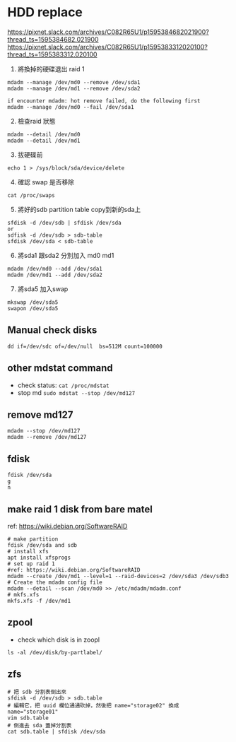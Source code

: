 # HDD replace

https://pixnet.slack.com/archives/C082R65U1/p1595384682021900?thread_ts=1595384682.021900
https://pixnet.slack.com/archives/C082R65U1/p1595383312020100?thread_ts=1595383312.020100

1. 將換掉的硬碟退出 raid 1
```shell
mdadm --manage /dev/md0 --remove /dev/sda1
mdadm --manage /dev/md1 --remove /dev/sda2

if encounter mdadm: hot remove failed, do the following first
mdadm --manage /dev/md0 --fail /dev/sda1
```
2. 檢查raid 狀態
```shell
mdadm --detail /dev/md0
mdadm --detail /dev/md1
```
3. 拔硬碟前
```shell
echo 1 > /sys/block/sda/device/delete
```
4. 確認 swap 是否移除
```shell
cat /proc/swaps
```
5. 將好的sdb partition table copy到新的sda上
```shell
sfdisk -d /dev/sdb | sfdisk /dev/sda 
or 
sdfisk -d /dev/sdb > sdb-table 
sfdisk /dev/sda < sdb-table
```
6. 將sda1 跟sda2 分別加入 md0 md1
```shell
mdadm /dev/md0 --add /dev/sda1
mdadm /dev/md1 --add /dev/sda2
```
7. 將sda5 加入swap
```shell
mkswap /dev/sda5 
swapon /dev/sda5 
```

## Manual check disks
```shell
dd if=/dev/sdc of=/dev/null  bs=512M count=100000
```

## other mdstat command
- check status: `cat /proc/mdstat`
- stop md `sudo mdstat --stop /dev/md127`

## remove md127
```shell
mdadm --stop /dev/md127
mdadm --remove /dev/md127
```

## fdisk
```shell
fdisk /dev/sda
g 
n
```

## make raid 1 disk from bare matel
ref: https://wiki.debian.org/SoftwareRAID
```shell
# make partition 
fdisk /dev/sda and sdb
# install xfs 
apt install xfsprogs
# set up raid 1
#ref: https://wiki.debian.org/SoftwareRAID
mdadm --create /dev/md1 --level=1 --raid-devices=2 /dev/sda3 /dev/sdb3
# Create the mdadm config file
mdadm --detail --scan /dev/md0 >> /etc/mdadm/mdadm.conf
# mkfs.xfs
mkfs.xfs -f /dev/md1
```

## zpool 
- check which disk is in zoopl
```shell
ls -al /dev/disk/by-partlabel/
```
## zfs
```shell
# 把 sdb 分割表倒出來
sfdisk -d /dev/sdb > sdb.table
# 編輯它，把 uuid 欄位通通砍掉，然後把 name="storage02" 換成 name="storage01"
vim sdb.table
# 倒進去 sda 蓋掉分割表
cat sdb.table | sfdisk /dev/sda
```